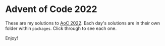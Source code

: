 # Advent of Code 2022

These are my solutions to [AoC 2022](https://adventofcode.com/2022). Each day's solutions are in their own folder within `packages`. Click through to see each one.

Enjoy!
